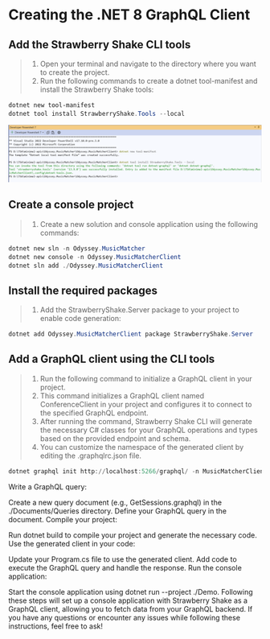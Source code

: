 ﻿# Creating the .NET 8 GraphQL Client

## Add the Strawberry Shake CLI tools

> 1. Open your terminal and navigate to the directory where you want to create the project.
> 1. Run the following commands to create a dotnet tool-manifest and install the Strawberry Shake tools:

```powershell
dotnet new tool-manifest
dotnet tool install StrawberryShake.Tools --local
```

![StrawberryShake CLI Tools](documentation/images/StrawberryShake_CLITools.PNG)

## Create a console project

> 1. Create a new solution and console application using the following commands:

```powershell
dotnet new sln -n Odyssey.MusicMatcher
dotnet new console -n Odyssey.MusicMatcherClient
dotnet sln add ./Odyssey.MusicMatcherClient
```

## Install the required packages

> 1. Add the StrawberryShake.Server package to your project to enable code generation:

```powershell
dotnet add Odyssey.MusicMatcherClient package StrawberryShake.Server
```

## Add a GraphQL client using the CLI tools

> 1. Run the following command to initialize a GraphQL client in your project.
> 1. This command initializes a GraphQL client named ConferenceClient in your project and configures it to connect to the specified GraphQL endpoint.
> 1. After running the command, Strawberry Shake CLI will generate the necessary C# classes for your GraphQL operations and types based on the provided endpoint and schema.
> 1. You can customize the namespace of the generated client by editing the .graphqlrc.json file.

```powershell
dotnet graphql init http://localhost:5266/graphql/ -n MusicMatcherClientSvc -p ./Demo
```

Write a GraphQL query:

Create a new query document (e.g., GetSessions.graphql) in the ./Documents/Queries directory.
Define your GraphQL query in the document.
Compile your project:

Run dotnet build to compile your project and generate the necessary code.
Use the generated client in your code:

Update your Program.cs file to use the generated client.
Add code to execute the GraphQL query and handle the response.
Run the console application:

Start the console application using dotnet run --project ./Demo.
Following these steps will set up a console application with Strawberry Shake as a GraphQL client, allowing you to fetch data from your GraphQL backend. If you have any questions or encounter any issues while following these instructions, feel free to ask!
